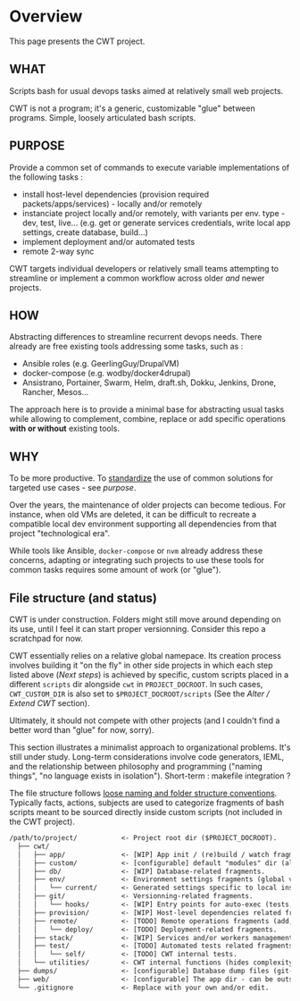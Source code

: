 # Overview

This page presents the CWT project.

## WHAT

Scripts bash for usual devops tasks aimed at relatively small web projects.

CWT is not a program; it's a generic, customizable "glue" between programs. Simple, loosely articulated bash scripts.

## PURPOSE

Provide a common set of commands to execute variable implementations of the following tasks :

- install host-level dependencies (provision required packets/apps/services) - locally and/or remotely
- instanciate project locally and/or remotely, with variants per env. type - dev, test, live... (e.g. get or generate services credentials, write local app settings, create database, build...)
- implement deployment and/or automated tests
- remote 2-way sync

CWT targets individual developers or relatively small teams attempting to streamline or implement a common workflow across older *and* newer projects.

## HOW

Abstracting differences to streamline recurrent devops needs. There already are free existing tools addressing some tasks, such as :

- Ansible roles (e.g. GeerlingGuy/DrupalVM)
- docker-compose (e.g. wodby/docker4drupal)
- Ansistrano, Portainer, Swarm, Helm, draft.sh, Dokku, Jenkins, Drone, Rancher, Mesos...

The approach here is to provide a minimal base for abstracting usual tasks while allowing to complement, combine, replace or add specific operations **with or without** existing tools.

## WHY

To be more productive. To [standardize](https://imgs.xkcd.com/comics/standards.png) the use of common solutions for targeted use cases - see *purpose*.

Over the years, the maintenance of older projects can become tedious. For instance, when old VMs are deleted, it can be difficult to recreate a compatible local dev environment supporting all dependencies from that project "technological era".

While tools like Ansible, `docker-compose` or `nvm` already address these concerns, adapting or integrating such projects to use these tools for common tasks requires some amount of work (or "glue").

## File structure (and status)

CWT is under construction. Folders might still move around depending on its use, until I feel it can start proper versionning. Consider this repo a scratchpad for now.

CWT essentially relies on a relative global namepace. Its creation process involves building it "on the fly" in other side projects in which each step listed above (*Next steps*) is achieved by specific, custom scripts placed in a different `scripts` dir alongside `cwt` in `PROJECT_DOCROOT`. In such cases, `CWT_CUSTOM_DIR` is also set to `$PROJECT_DOCROOT/scripts` (See the *Alter / Extend CWT* section).

Ultimately, it should not compete with other projects (and I couldn't find a better word than "glue" for now, sorry).

This section illustrates a minimalist approach to organizational problems. It's still under study. Long-term considerations involve code generators, IEML, and the relationship between philosophy and programming ("naming things", "no language exists in isolation"). Short-term : makefile integration ?

The file structure follows [loose naming and folder structure conventions](https://paulmicha.github.io/common-web-tools/about/patterns.html). Typically facts, actions, subjects are used to categorize fragments of bash scripts meant to be sourced directly inside custom scripts (not included in the CWT project).

```txt
/path/to/project/           <- Project root dir ($PROJECT_DOCROOT).
  ├── cwt/
  │   ├── app/              <- [WIP] App init / (re)build / watch fragments.
  │   ├── custom/           <- [configurable] default "modules" dir (alter or extend CWT. $CWT_CUSTOM_DIR)
  │   ├── db/               <- [WIP] Database-related fragments.
  │   ├── env/              <- Environment settings fragments (global variables).
  │   │   └── current/      <- Generated settings specific to local instance (git-ignored).
  │   ├── git/              <- Versionning-related fragments.
  │   │   └── hooks/        <- [WIP] Entry points for auto-exec (tests, code linting, etc.)
  │   ├── provision/        <- [WIP] Host-level dependencies related fragments (softwares setup).
  │   ├── remote/           <- [TODO] Remote operations fragments (add, provision, etc.)
  │   │   └── deploy/       <- [TODO] Deployment-related fragments.
  │   ├── stack/            <- [WIP] Services and/or workers management fragments.
  │   ├── test/             <- [TODO] Automated tests related fragments.
  │   │   └── self/         <- [TODO] CWT internal tests.
  │   └── utilities/        <- CWT internal functions (hides complexity).
  ├── dumps/                <- [configurable] Database dump files (git-ignored).
  ├── web/                  <- [configurable] The app dir - can be outside project dir ($APP_DOCROOT).
  └── .gitignore            <- Replace with your own and/or edit.
```
